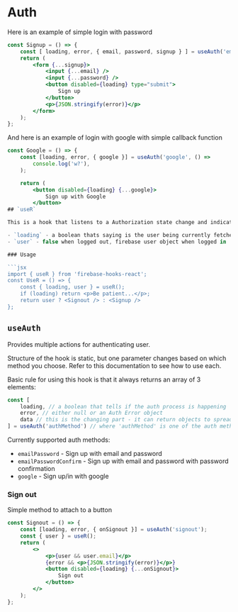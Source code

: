 # Auth



Here is an example of simple login with password

```jsx
const Signup = () => {
	const [ loading, error, { email, password, signup } ] = useAuth('emailPassword');
	return (
		<form {...signup}>
			<input {...email} />
			<input {...password} />
			<button disabled={loading} type="submit">
				Sign up
			</button>
			<p>{JSON.stringify(error)}</p>
		</form>
	);
};
```
And here is an example of login with google with simple callback function

```jsx
const Google = () => {
	const [loading, error, { google }] = useAuth('google', () =>
		console.log('w?'),
	);

	return (
		<button disabled={loading} {...google}>
			Sign up with Google
		</button>
## `useR`

This is a hook that listens to a Authorization state change and indicates that by outputting two variables:

- `loading` - a boolean thats saying is the user being currently fetched
- `user` - false when logged out, firebase user object when logged in

### Usage

```jsx
import { useR } from 'firebase-hooks-react';
const UseR = () => {
	const { loading, user } = useR();
	if (loading) return <p>Be patient...</p>;
	return user ? <Signout /> : <Signup />
};
```

## `useAuth`

Provides multiple actions for authenticating user.

Structure of the hook is static, but one parameter changes based on which method you choose.
Refer to this documentation to see how to use each.

Basic rule for using this hook is that it always returns an array of 3 elements:

```jsx
const [
	loading, // a boolean that tells if the auth process is happening
	error, // either null or an Auth Error object
	data // this is the changing part - it can return objects to spread in the JSX elements, or simple data
] = useAuth('authMethod') // where 'authMethod' is one of the auth methods available
```

Currently supported auth methods:

- `emailPassword` - Sign up with email and password
- `emailPasswordConfirm` - Sign up with email and password with password confirmation
- `google` - Sign up/in with google

### Sign out

Simple method to attach to a button

```jsx
const Signout = () => {
	const [loading, error, { onSignout }] = useAuth('signout');
	const { user } = useR();
	return (
		<>
			<p>{user && user.email}</p>
			{error && <p>{JSON.stringify(error)}</p>}
			<button disabled={loading} {...onSignout}>
				Sign out
			</button>
		</>
	);
};
```